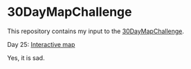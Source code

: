# 30DayMapChallenge

This repository contains my input to the [30DayMapChallenge](https://github.com/tjukanovt/30DayMapChallenge).

Day 25: [Interactive map](https://anniinaiikkanen.github.io/30dmc-2021/)

Yes, it is sad.

